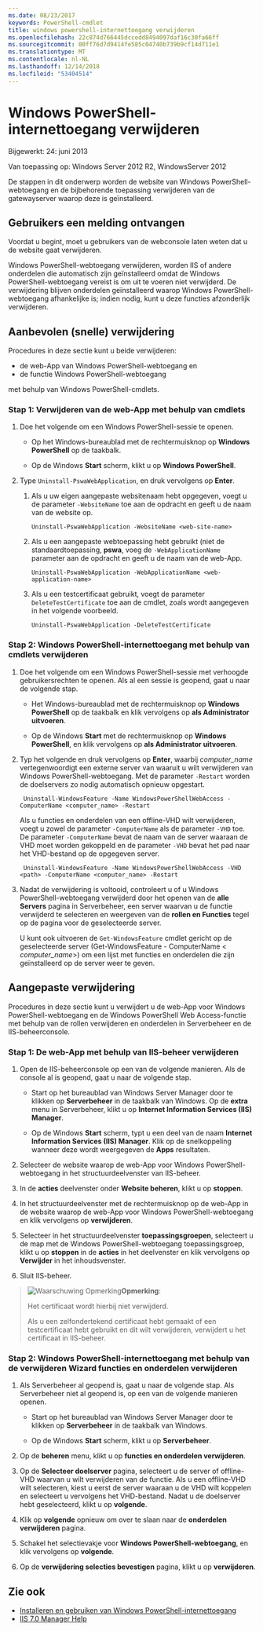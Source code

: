 ```yaml
---
ms.date: 08/23/2017
keywords: PowerShell-cmdlet
title: windows powershell-internettoegang verwijderen
ms.openlocfilehash: 22c874d766445dccedd8494097daf16c30fa66ff
ms.sourcegitcommit: 00ff76d7d9414fe585c04740b739b9cf14d711e1
ms.translationtype: MT
ms.contentlocale: nl-NL
ms.lasthandoff: 12/14/2018
ms.locfileid: "53404514"
---
```

# <a name="uninstall-windows-powershell-web-access"></a>Windows PowerShell-internettoegang verwijderen

Bijgewerkt: 24: juni 2013

Van toepassing op: Windows Server 2012 R2, WindowsServer 2012

De stappen in dit onderwerp worden de website van Windows PowerShell-webtoegang en de bijbehorende toepassing verwijderen van de gatewayserver waarop deze is geïnstalleerd.

## <a name="notify-users"></a>Gebruikers een melding ontvangen

Voordat u begint, moet u gebruikers van de webconsole laten weten dat u de website gaat verwijderen.

Windows PowerShell-webtoegang verwijderen, worden IIS of andere onderdelen die automatisch zijn geïnstalleerd omdat de Windows PowerShell-webtoegang vereist is om uit te voeren niet verwijderd.
De verwijdering blijven onderdelen geïnstalleerd waarop Windows PowerShell-webtoegang afhankelijke is; indien nodig, kunt u deze functies afzonderlijk verwijderen.

## <a name="recommended-quick-uninstallation"></a>Aanbevolen (snelle) verwijdering

Procedures in deze sectie kunt u beide verwijderen:

- de web-App van Windows PowerShell-webtoegang en
- de functie Windows PowerShell-webtoegang

met behulp van Windows PowerShell-cmdlets.

### <a name="step-1-delete-the-web-application-using-cmdlets"></a>Stap 1: Verwijderen van de web-App met behulp van cmdlets

1. Doe het volgende om een Windows PowerShell-sessie te openen.

    -   Op het Windows-bureaublad met de rechtermuisknop op **Windows PowerShell** op de taakbalk.

    -   Op de Windows **Start** scherm, klikt u op **Windows PowerShell**.

2. Type `Uninstall-PswaWebApplication`, en druk vervolgens op **Enter**.
   1. Als u uw eigen aangepaste websitenaam hebt opgegeven, voegt u de parameter `-WebsiteName` toe aan de opdracht en geeft u de naam van de website op.

        `Uninstall-PswaWebApplication -WebsiteName <web-site-name>`
   1. Als u een aangepaste webtoepassing hebt gebruikt (niet de standaardtoepassing, **pswa**, voeg de `-WebApplicationName` parameter aan de opdracht en geeft u de naam van de web-App.

        `Uninstall-PswaWebApplication -WebApplicationName <web-application-name>`
   1. Als u een testcertificaat gebruikt, voegt de parameter `DeleteTestCertificate` toe aan de cmdlet, zoals wordt aangegeven in het volgende voorbeeld.

        `Uninstall-PswaWebApplication -DeleteTestCertificate`

### <a name="step-2-uninstall-windows-powershell-web-access-using-cmdlets"></a>Stap 2: Windows PowerShell-internettoegang met behulp van cmdlets verwijderen

1. Doe het volgende om een Windows PowerShell-sessie met verhoogde gebruikersrechten te openen. Als al een sessie is geopend, gaat u naar de volgende stap.

    -   Het Windows-bureaublad met de rechtermuisknop op **Windows PowerShell** op de taakbalk en klik vervolgens op **als Administrator uitvoeren**.

    -   Op de Windows **Start** met de rechtermuisknop op **Windows PowerShell**, en klik vervolgens op **als Administrator uitvoeren**.

1. Typ het volgende en druk vervolgens op **Enter**, waarbij *computer_name* vertegenwoordigt een externe server van waaruit u wilt verwijderen van Windows PowerShell-webtoegang. Met de parameter `-Restart` worden de doelservers zo nodig automatisch opnieuw opgestart.

        Uninstall-WindowsFeature -Name WindowsPowerShellWebAccess -ComputerName <computer_name> -Restart

    Als u functies en onderdelen van een offline-VHD wilt verwijderen, voegt u zowel de parameter `-ComputerName` als de parameter `-VHD` toe. De parameter `-ComputerName` bevat de naam van de server waaraan de VHD moet worden gekoppeld en de parameter `-VHD` bevat het pad naar het VHD-bestand op de opgegeven server.

        Uninstall-WindowsFeature -Name WindowsPowerShellWebAccess -VHD <path> -ComputerName <computer_name> -Restart

1. Nadat de verwijdering is voltooid, controleert u of u Windows PowerShell-webtoegang verwijderd door het openen van de **alle Servers** pagina in Serverbeheer, een server waarvan u de functie verwijderd te selecteren en weergeven van de **rollen en Functies** tegel op de pagina voor de geselecteerde server.

    U kunt ook uitvoeren de `Get-WindowsFeature` cmdlet gericht op de geselecteerde server (Get-WindowsFeature - ComputerName &lt; *computer_name*&gt;) om een lijst met functies en onderdelen die zijn geïnstalleerd op de server weer te geven.

## <a name="custom-uninstallation"></a>Aangepaste verwijdering

Procedures in deze sectie kunt u verwijdert u de web-App voor Windows PowerShell-webtoegang en de Windows PowerShell Web Access-functie met behulp van de rollen verwijderen en onderdelen in Serverbeheer en de IIS-beheerconsole.

### <a name="step-1-delete-the-web-application-using-iis-manager"></a>Stap 1: De web-App met behulp van IIS-beheer verwijderen


1. Open de IIS-beheerconsole op een van de volgende manieren. Als de console al is geopend, gaat u naar de volgende stap.

    -   Start op het bureaublad van Windows Server Manager door te klikken op **Serverbeheer** in de taakbalk van Windows. Op de **extra** menu in Serverbeheer, klikt u op **Internet Information Services (IIS) Manager**.

    -   Op de Windows **Start** scherm, typt u een deel van de naam **Internet Information Services (IIS) Manager**. Klik op de snelkoppeling wanneer deze wordt weergegeven de **Apps** resultaten.

1. Selecteer de website waarop de web-App voor Windows PowerShell-webtoegang in het structuurdeelvenster van IIS-beheer.

1. In de **acties** deelvenster onder **Website beheren**, klikt u op **stoppen**.

1. In het structuurdeelvenster met de rechtermuisknop op de web-App in de website waarop de web-App voor Windows PowerShell-webtoegang en klik vervolgens op **verwijderen**.

1. Selecteer in het structuurdeelvenster **toepassingsgroepen**, selecteert u de map met de Windows PowerShell-webtoegang toepassingsgroep, klikt u op **stoppen** in de **acties** in het deelvenster en klik vervolgens op  **Verwijder** in het inhoudsvenster.

1. Sluit IIS-beheer.

> ![Waarschuwing Opmerking](images/SecurityNote.jpeg)**Opmerking**:
>
> Het certificaat wordt hierbij niet verwijderd.
>
> Als u een zelfondertekend certificaat hebt gemaakt of een testcertificaat hebt gebruikt en dit wilt verwijderen, verwijdert u het certificaat in IIS-beheer.

### <a name="step-2-uninstall-windows-powershell-web-access-using-the-remove-roles-and-features-wizard"></a>Stap 2: Windows PowerShell-internettoegang met behulp van de verwijderen Wizard functies en onderdelen verwijderen

1. Als Serverbeheer al geopend is, gaat u naar de volgende stap. Als Serverbeheer niet al geopend is, op een van de volgende manieren openen.

    -   Start op het bureaublad van Windows Server Manager door te klikken op **Serverbeheer** in de taakbalk van Windows.

    -   Op de Windows **Start** scherm, klikt u op **Serverbeheer**.

1. Op de **beheren** menu, klikt u op **functies en onderdelen verwijderen**.

1. Op de **Selecteer doelserver** pagina, selecteert u de server of offline-VHD waarvan u wilt verwijderen van de functie. Als u een offline-VHD wilt selecteren, kiest u eerst de server waaraan u de VHD wilt koppelen en selecteert u vervolgens het VHD-bestand. Nadat u de doelserver hebt geselecteerd, klikt u op **volgende**.

1. Klik op **volgende** opnieuw om over te slaan naar de **onderdelen verwijderen** pagina.

1. Schakel het selectievakje voor **Windows PowerShell-webtoegang**, en klik vervolgens op **volgende**.

1. Op de **verwijdering selecties bevestigen** pagina, klikt u op **verwijderen**.

## <a name="see-also"></a>Zie ook

- [Installeren en gebruiken van Windows PowerShell-internettoegang](install-and-use-windows-powershell-web-access.md)
- [IIS 7.0 Manager Help](https://technet.microsoft.com/library/cc732664.aspx)